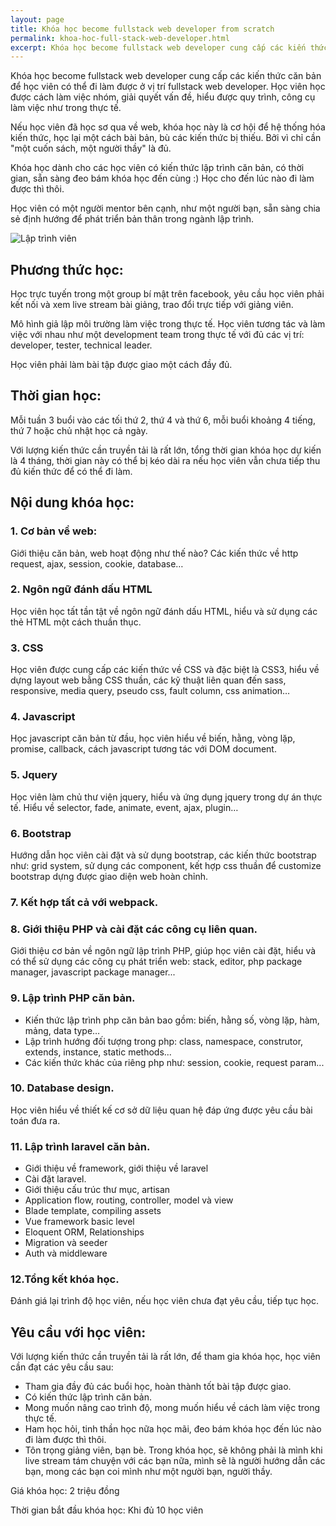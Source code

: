 ```yaml
---
layout: page
title: Khóa học become fullstack web developer from scratch
permalink: khoa-hoc-full-stack-web-developer.html
excerpt: Khóa học become fullstack web developer cung cấp các kiến thức căn bản để học viên có thể đi làm được ở vị trí fullstack web developer. Học viên học được cách làm việc nhóm, giải quyết vấn đề, hiểu được quy trình, công cụ làm việc như trong thực tế.
---
```


Khóa học become fullstack web developer cung cấp các kiến thức căn bản để học viên có thể đi làm được ở vị trí fullstack web developer. Học viên học được cách làm việc nhóm, giải quyết vấn đề, hiểu được quy trình, công cụ làm việc như trong thực tế.

Nếu học viên đã học sơ qua về web, khóa học này là cơ hội để hệ thống hóa kiến thức, học lại một cách bài bản, bù các kiến thức bị thiếu. Bởi vì chỉ cần "một cuốn sách, một người thầy" là đủ.

Khóa học dành cho các học viên có kiến thức lập trình căn bản, có thời gian, sẵn sàng đeo bám khóa học đến cùng :) Học cho đến lúc nào đi làm được thì thôi.

Học viên có một người mentor bên cạnh, như một người bạn, sẵn sàng chia sẻ định hướng để phát triển bản thân trong ngành lập trình.

![Lập trình viên](images/lap-trinh-vien.png)

## Phương thức học:

Học trực tuyến trong một group bí mật trên facebook, yêu cầu học viên phải kết nối và xem live stream bài giảng, trao đổi trực tiếp với giảng viên.

Mô hình giả lập môi trường làm việc trong thực tế. Học viên tương tác và làm việc với nhau như một development team trong thực tế với đủ các vị trí: developer, tester, technical leader.

Học viên phải làm bài tập được giao một cách đầy đủ.

## Thời gian học:

Mỗi tuần 3 buổi vào các tối thứ 2, thứ 4 và thứ 6, mỗi buổi khoảng 4 tiếng, thứ 7 hoặc chủ nhật học cả ngày.

Với lượng kiến thức cần truyền tải là rất lớn, tổng thời gian khóa học dự kiến là 4 tháng, thời gian này có thể bị kéo dài ra nếu học viên vẫn chưa tiếp thu đủ kiến thức để có thể đi làm.

## Nội dung khóa học:

### 1. Cơ bản về web:

Giới thiệu căn bản, web hoạt động như thế nào? Các kiến thức về http request, ajax, session, cookie, database…

### 2. Ngôn ngữ đánh dấu HTML

Học viên học tất tần tật về ngôn ngữ đánh dấu HTML, hiểu và sử dụng các thẻ HTML một cách thuần thục.

### 3. CSS

Học viên được cung cấp các kiến thức về CSS và đặc biệt là CSS3, hiểu về dựng layout web bằng CSS thuần, các kỹ thuật liên quan đến sass, responsive, media query, pseudo css, fault column, css animation…

### 4. Javascript

Học javascript căn bản từ đầu, học viên hiểu về biến, hằng, vòng lặp, promise, callback, cách javascript tương tác với DOM document.

### 5. Jquery
Học viên làm chủ thư viện jquery, hiểu và ứng dụng jquery trong dự án thực tế. Hiểu về selector, fade, animate, event, ajax, plugin…

### 6. Bootstrap

Hướng dẫn học viên cài đặt và sử dụng bootstrap, các kiến thức bootstrap như: grid system, sử dụng các component, kết hợp css thuần để customize bootstrap dựng được giao diện web hoàn chỉnh.

### 7. Kết hợp tất cả với webpack.

### 8. Giới thiệu PHP và cài đặt các công cụ liên quan.

Giới thiệu cơ bản về ngôn ngữ lập trình PHP, giúp học viên cài đặt, hiểu và có thể sử dụng các công cụ phát triển web: stack, editor, php package manager, javascript package manager...

### 9. Lập trình PHP căn bản.

- Kiến thức lập trình php căn bản bao gồm: biến, hằng số, vòng lặp, hàm, mảng, data type…
- Lập trình hướng đối tượng trong php: class, namespace, construtor, extends, instance, static methods...
- Các kiến thức khác của riêng php như: session, cookie, request param...

### 10. Database design.

Học viên hiểu về thiết kế cơ sở dữ liệu quan hệ đáp ứng được yêu cầu bài toán đưa ra.

### 11. Lập trình laravel căn bản.

- Giới thiệu về framework, giới thiệu về laravel
- Cài đặt laravel.
- Giới thiệu cấu trúc thư mục, artisan
- Application flow, routing, controller, model và view
- Blade template, compiling assets
- Vue framework basic level
- Eloquent ORM, Relationships
- Migration và seeder
- Auth và middleware

### 12.Tổng kết khóa học.

Đánh giá lại trình độ học viên, nếu học viên chưa đạt yêu cầu, tiếp tục học.

## Yêu cầu với học viên:

Với lượng kiến thức cần truyền tải là rất lớn, để tham gia khóa học, học viên cần đạt các yêu cầu sau:

- Tham gia đầy đủ các buổi học, hoàn thành tốt bài tập được giao.
- Có kiến thức lập trình căn bản.
- Mong muốn nâng cao trình độ, mong muốn hiểu về cách làm việc trong thực tế.
- Ham học hỏi, tinh thần học nữa học mãi, đeo bám khóa học đến lúc nào đi làm được thì thôi.
- Tôn trọng giảng viên, bạn bè. Trong khóa học, sẽ không phải là mình khi live stream tám chuyện với các bạn nữa, mình sẽ là người hướng dẫn các bạn, mong các bạn coi mình như một người bạn, người thầy.

Giá khóa học: 2 triệu đồng

Thời gian bắt đầu khóa học: Khi đủ 10 học viên
